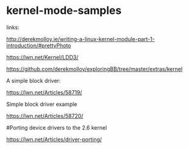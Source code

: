 # kernel-mode-samples


links:

http://derekmolloy.ie/writing-a-linux-kernel-module-part-1-introduction/#prettyPhoto

https://lwn.net/Kernel/LDD3/

https://github.com/derekmolloy/exploringBB/tree/master/extras/kernel


A simple block driver:

https://lwn.net/Articles/58719/

Simple block driver example

https://lwn.net/Articles/58720/



#Porting device drivers to the 2.6 kernel

https://lwn.net/Articles/driver-porting/


